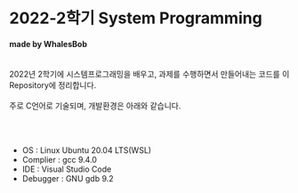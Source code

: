 # 2022-2학기 System Programming 

#### made by WhalesBob
<br>
2022년 2학기에 시스템프로그래밍을 배우고, 과제를 수행하면서 만들어내는 코드를 이 Repository에 정리합니다.<br><br>
주로 C언어로 기술되며, 개발환경은 아래와 같습니다.

<br><br>
+ OS : Linux Ubuntu 20.04 LTS(WSL)
+ Complier : gcc 9.4.0
+ IDE : Visual Studio Code
+ Debugger : GNU gdb 9.2
